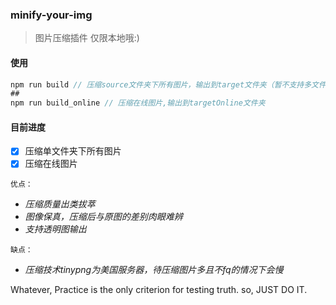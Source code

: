 ### minify-your-img
> 图片压缩插件 仅限本地哦:)

#### 使用
```javascript
npm run build // 压缩source文件夹下所有图片，输出到target文件夹（暂不支持多文件夹目录）
##
npm run build_online // 压缩在线图片,输出到targetOnline文件夹
```

#### 目前进度
- [x] 压缩单文件夹下所有图片
- [x] 压缩在线图片

`优点：`
- *压缩质量出类拔萃*
- *图像保真，压缩后与原图的差别肉眼难辨*
- *支持透明图输出*

`缺点：`
- *压缩技术tinypng为美国服务器，待压缩图片多且不fq的情况下会慢*

Whatever, Practice is the only criterion for testing truth. so, JUST DO IT.
